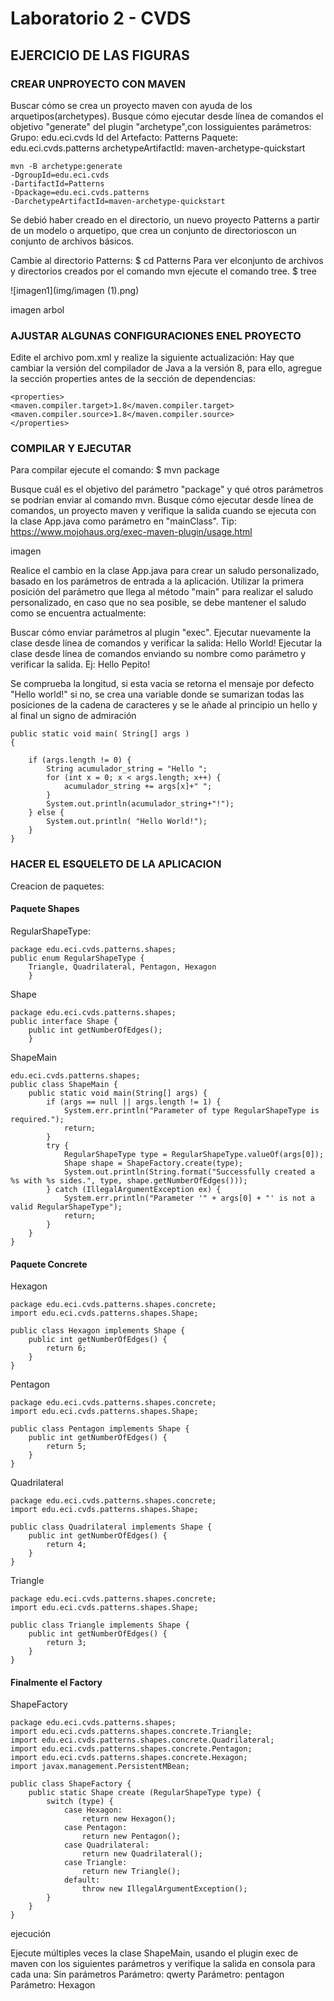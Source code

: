 # Laboratorio 2 - CVDS

##  EJERCICIO DE LAS FIGURAS
### CREAR UNPROYECTO CON MAVEN
Buscar cómo se crea un proyecto maven con ayuda de los arquetipos(archetypes).
Busque cómo ejecutar desde línea de comandos el objetivo "generate" del plugin "archetype",con lossiguientes
parámetros: Grupo: edu.eci.cvds
Id del Artefacto: Patterns
Paquete: edu.eci.cvds.patterns
archetypeArtifactId: maven-archetype-quickstart

    mvn -B archetype:generate 
    -DgroupId=edu.eci.cvds 
    -DartifactId=Patterns 
    -Dpackage=edu.eci.cvds.patterns 
    -DarchetypeArtifactId=maven-archetype-quickstart

Se debió haber creado en el directorio, un nuevo proyecto Patterns a partir de un modelo o arquetipo, que crea un conjunto de directorioscon un conjunto
de archivos básicos.

Cambie al directorio Patterns:
$ cd Patterns
Para ver elconjunto de archivos y directorios creados por el comando mvn ejecute el comando tree.
$ tree

![imagen1](img/imagen (1).png)

imagen arbol 

### AJUSTAR ALGUNAS CONFIGURACIONES ENEL PROYECTO
Edite el archivo pom.xml y realize la siguiente actualización:
Hay que cambiar la versión del compilador de Java a la versión 8, para ello, agregue la sección properties antes de la sección de dependencias: 

    <properties>
    <maven.compiler.target>1.8</maven.compiler.target>
    <maven.compiler.source>1.8</maven.compiler.source>
    </properties>
    
### COMPILAR Y EJECUTAR

Para compilar ejecute el comando:
$ mvn package

Busque cuál es el objetivo del parámetro "package" y qué otros parámetros se podrían enviar al comando mvn.
Busque cómo ejecutar desde línea de comandos, un proyecto maven y verifique la salida cuando se ejecuta con la clase App.java como parámetro en "mainClass". Tip: https://www.mojohaus.org/exec-maven-plugin/usage.html

imagen

Realice el cambio en la clase App.java para crear un saludo personalizado, basado en los parámetros de entrada a la aplicación. Utilizar la primera posición del parámetro que llega al método "main" para realizar el saludo personalizado, en caso que no sea posible, se debe mantener el saludo como se
encuentra actualmente:

Buscar cómo enviar parámetros al plugin "exec".
Ejecutar nuevamente la clase desde línea de comandos y verificar la salida: Hello World!
Ejecutar la clase desde línea de comandos enviando su nombre como parámetro y verificar la salida. Ej: Hello Pepito!

Se comprueba la longitud, si esta vacia se retorna el mensaje por defecto "Hello world!" si no, se crea una variable donde se sumarizan todas las posiciones de la cadena de caracteres y se le añade al principio un hello y al final un signo de admiración 

    public static void main( String[] args )
    {
        
        if (args.length != 0) {
            String acumulador_string = "Hello ";
            for (int x = 0; x < args.length; x++) {
                acumulador_string += args[x]+" ";
            }
            System.out.println(acumulador_string+"!");
        } else {
            System.out.println( "Hello World!");
        }
    }
### HACER EL ESQUELETO DE LA APLICACION

Creacion de paquetes:

#### Paquete Shapes

RegularShapeType:

    package edu.eci.cvds.patterns.shapes;
    public enum RegularShapeType {
	    Triangle, Quadrilateral, Pentagon, Hexagon
	    }
Shape

    package edu.eci.cvds.patterns.shapes;
    public interface Shape {
	    public int getNumberOfEdges();
	    }

ShapeMain

    edu.eci.cvds.patterns.shapes;
    public class ShapeMain {
        public static void main(String[] args) {
            if (args == null || args.length != 1) {
                System.err.println("Parameter of type RegularShapeType is required.");
                return;
            }
            try {
                RegularShapeType type = RegularShapeType.valueOf(args[0]);
                Shape shape = ShapeFactory.create(type);
                System.out.println(String.format("Successfully created a %s with %s sides.", type, shape.getNumberOfEdges()));
            } catch (IllegalArgumentException ex) {
                System.err.println("Parameter '" + args[0] + "' is not a valid RegularShapeType"); 
                return;
            }
        }
    }

#### Paquete Concrete

Hexagon

    package edu.eci.cvds.patterns.shapes.concrete;
    import edu.eci.cvds.patterns.shapes.Shape;
    
    public class Hexagon implements Shape {
        public int getNumberOfEdges() {
            return 6;
        }
    }

Pentagon

    package edu.eci.cvds.patterns.shapes.concrete;
    import edu.eci.cvds.patterns.shapes.Shape;
    
    public class Pentagon implements Shape {
        public int getNumberOfEdges() {
            return 5;
        }
    }

Quadrilateral

    package edu.eci.cvds.patterns.shapes.concrete;
    import edu.eci.cvds.patterns.shapes.Shape;
    
    public class Quadrilateral implements Shape {
        public int getNumberOfEdges() {
            return 4;
        }
    }

Triangle

    package edu.eci.cvds.patterns.shapes.concrete;
    import edu.eci.cvds.patterns.shapes.Shape;
    
    public class Triangle implements Shape {
        public int getNumberOfEdges() {
            return 3;
        }
    }

#### Finalmente el Factory 

ShapeFactory

    package edu.eci.cvds.patterns.shapes;
    import edu.eci.cvds.patterns.shapes.concrete.Triangle;
    import edu.eci.cvds.patterns.shapes.concrete.Quadrilateral;
    import edu.eci.cvds.patterns.shapes.concrete.Pentagon;
    import edu.eci.cvds.patterns.shapes.concrete.Hexagon;
    import javax.management.PersistentMBean;
    
    public class ShapeFactory {
        public static Shape create (RegularShapeType type) {
            switch (type) {
                case Hexagon:
                    return new Hexagon();
                case Pentagon:
                    return new Pentagon();
                case Quadrilateral:
                    return new Quadrilateral();
                case Triangle:
                    return new Triangle();
                default:
                    throw new IllegalArgumentException();
            }
        }
    }

ejecución  
 
Ejecute múltiples veces la clase ShapeMain, usando el plugin exec de maven con los siguientes parámetros y verifique la salida en consola para cada una:
Sin parámetros
Parámetro: qwerty
Parámetro: pentagon
Parámetro: Hexagon
